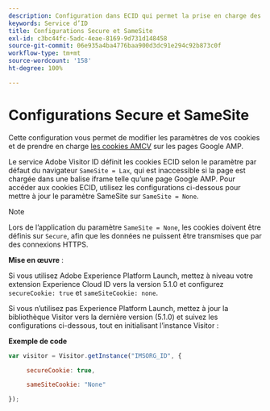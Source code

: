 ```yaml
---
description: Configuration dans ECID qui permet la prise en charge des cookies AMCV sur les pages Google AMP.
keywords: Service d’ID
title: Configurations Secure et SameSite
exl-id: c3bc44fc-5adc-4eae-8169-9d731d148458
source-git-commit: 06e935a4ba4776baa900d3dc91e294c92b873c0f
workflow-type: tm+mt
source-wordcount: '158'
ht-degree: 100%

---
```


# Configurations Secure et SameSite

Cette configuration vous permet de modifier les paramètres de vos cookies et de prendre en charge [les cookies AMCV](../../introduction/cookies.md) sur les pages Google AMP.

Le service Adobe Visitor ID définit les cookies ECID selon le paramètre par défaut du navigateur `SameSite = Lax`, qui est inaccessible si la page est chargée dans une balise iframe telle quʼune page Google AMP. Pour accéder aux cookies ECID, utilisez les configurations ci-dessous pour mettre à jour le paramètre SameSite sur `SameSite = None`.

>[!NOTE]
>
>Lors de lʼapplication du paramètre `SameSite = None`, les cookies doivent être définis sur `Secure`, afin que les données ne puissent être transmises que par des connexions HTTPS.

**Mise en œuvre** :

Si vous utilisez Adobe Experience Platform Launch, mettez à niveau votre extension Experience Cloud ID vers la version 5.1.0 et configurez `secureCookie: true` et `sameSiteCookie: none`.

Si vous nʼutilisez pas Experience Platform Launch, mettez à jour la bibliothèque Visitor vers la dernière version (5.1.0) et suivez les configurations ci-dessous, tout en initialisant lʼinstance Visitor :

**Exemple de code**

```js
var visitor = Visitor.getInstance("IMSORG_ID", {

     secureCookie: true,

     sameSiteCookie: "None"

});
```
